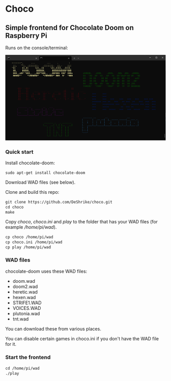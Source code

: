 # Choco

## Simple frontend for Chocolate Doom on Raspberry Pi

Runs on the console/terminal:

![Screenshot](screenshot.png)

### Quick start

Install chocolate-doom:

```console
sudo apt-get install chocolate-doom
```

Download WAD files (see below).

Clone and build this repo:

```console
git clone https://github.com/DeShrike/choco.git
cd choco
make
```

Copy *choco*, *choco.ini* and *play* to the folder that has your WAD files (for example */home/pi/wad*).

```console
cp choco /home/pi/wad
cp choco.ini /home/pi/wad
cp play /home/pi/wad
```

### WAD files

chocolate-doom uses these WAD files:

- doom.wad
- doom2.wad
- heretic.wad
- hexen.wad
- STRIFE1.WAD
- VOICES.WAD
- plutonia.wad
- tnt.wad

You can download these from various places.

You can disable certain games in choco.ini if you don't have the WAD file for it.

### Start the frontend

```console
cd /home/pi/wad
./play
```

